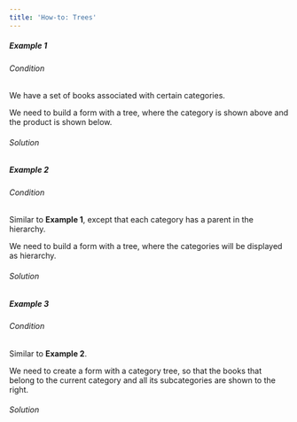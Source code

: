 ```yaml
---
title: 'How-to: Trees'
---
```


##### Example 1

###### Condition

We have a set of books associated with certain categories.


We need to build a form with a tree, where the category is shown above and the product is shown below.

###### Solution


##### Example 2

###### Condition

Similar to **Example 1**, except that each category has a parent in the hierarchy.


We need to build a form with a tree, where the categories will be displayed as hierarchy.

###### Solution


##### Example 3

###### Condition

Similar to **Example 2**.

We need to create a form with a category tree, so that the books that belong to the current category and all its subcategories are shown to the right.

###### Solution

